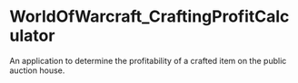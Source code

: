 # WorldOfWarcraft_CraftingProfitCalculator
An application to determine the profitability of a crafted item on the public auction house.
